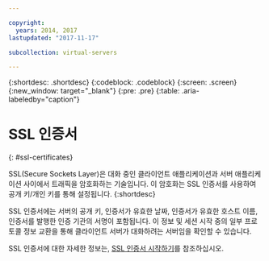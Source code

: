 ```yaml
---

copyright:
  years: 2014, 2017
lastupdated: "2017-11-17"

subcollection: virtual-servers

---
```


{:shortdesc: .shortdesc}
{:codeblock: .codeblock}
{:screen: .screen}
{:new_window: target="_blank"}
{:pre: .pre}
{:table: .aria-labeledby="caption"}

# SSL 인증서
{: #ssl-certificates}

SSL(Secure Sockets Layer)은 대화 중인 클라이언트 애플리케이션과 서버 애플리케이션 사이에서 트래픽을 암호화하는 기술입니다. 이 암호화는 SSL 인증서를 사용하여 공개 키/개인 키를 통해 설정됩니다.
{:shortdesc}

SSL 인증서에는 서버의 공개 키, 인증서가 유효한 날짜, 인증서가 유효한 호스트 이름, 인증서를 발행한 인증 기관의 서명이 포함됩니다. 이 정보 및 세션 시작 중의 일부 프로토콜 정보 교환을 통해 클라이언트 서버가 대화하려는 서버임을 확인할 수 있습니다.

SSL 인증서에 대한 자세한 정보는, [SSL 인증서 시작하기](/docs/infrastructure/ssl-certificates?topic=ssl-certificates-getting-started-tutorial)를 참조하십시오.
